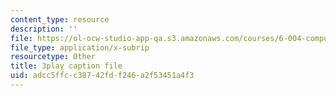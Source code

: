 ```yaml
---
content_type: resource
description: ''
file: https://ol-ocw-studio-app-qa.s3.amazonaws.com/courses/6-004-computation-structures-spring-2017/adcc5ffcc38742fdf246a2f53451a4f3_e8eEyYmLx98.srt
file_type: application/x-subrip
resourcetype: Other
title: 3play caption file
uid: adcc5ffc-c387-42fd-f246-a2f53451a4f3
---
```

